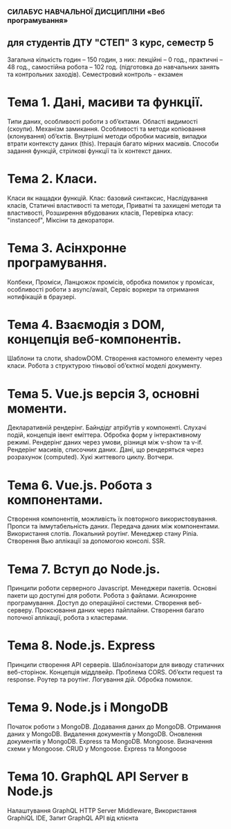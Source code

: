 ### СИЛАБУС НАВЧАЛЬНОЇ ДИСЦИПЛІНИ «Веб програмування»
## для студентів ДТУ "СТЕП" 3 курс, семестр 5

Загальна кількість годин – 150 годин, з них: лекційні – 0 год., практичні – 48 год., самостійна робота – 102 год. (підготовка до навчальних занять та контрольних заходів).  Семестровий контроль - екзамен

# Тема 1. Дані, масиви та функції.
Типи даних, особливості роботи з об’єктами. Області видимості (скоупи). Механізм замикання. Особливості та методи копіювання (клонування) об’єктів. Внутрішні методи обробки масивів, випадки втрати контексту даних (this). Ітерація багато мірних масивів. Способи задання функцій, стрілкові функції та їх контекст даних. 

# Тема 2. Класи.
Класи як нащадки функцій. Клас: базовий синтаксис, Наслідування класів, Статичні властивості та методи, Приватні та захищені методи та властивості, Розширення вбудованих класів, Перевірка класу: "instanceof", Міксіни та декоратори.

# Тема 3. Асінхронне програмування.
Колбеки, Проміси, Ланцюжок промісів, обробка помилок у промісах, особливості роботи з async/await, Сервіс воркери та отримання нотифікацій в браузері.

# Тема 4. Взаємодія з DOM, концепція веб-компонентів.
Шаблони та слоти, shadowDOM. Створення кастомного елементу через класи. Робота з структурою тіньової об’єктної моделі документу.

# Тема 5. Vue.js версія 3, основні моменти.
Декларативній рендерінг. Байндідг атрібутів у компоненті. Слухачі подій, концепція івент еміттера. Обробка форм у інтерактивному режимі. Рендерінг даних через умови, різниця між v-show та v-if. Рендерінг масивів, списочних даних. Дані, що рендеряться через розрахунок (computed). Хукі життевого циклу. Вотчери. 

# Тема 6. Vue.js. Робота з компонентами. 
Створення компонентів, можливість їх повторного використовування. Пропси та іммутабельність даних. Передача даних між компонентами.  Використання слотів. Локальний роутінг. Менеджер стану Pinia. Створення Вью аплікації за допомогою консолі. SSR.

# Тема 7. Вступ до Node.js.
Принципи роботи серверного Javascript. Менеджери пакетів. Основні пакети що доступні для роботи. Робота з файлами. Асинхронне програмування. Доступ до операційної системи. Створення веб-серверу. Проксювання даних через пайплайни. Створення багато поточної аплікації, робота з кластерами.

# Тема 8. Node.js. Express
Принципи створення API серверів. Шаблонізатори для виводу статичних веб-сторінок. Концепція міддлвейр. Проблема CORS. Об’єкти request та response. Роутер та роутінг. Логування дій. Обробка помилок.

# Тема 9. Node.js і MongoDB
Початок роботи з MongoDB. Додавання даних до MongoDB. Отримання даних у MongoDB. Видалення документів у MongoDB. Оновлення документів у MongoDB. Express та MongoDB. Mongoose. Визначення схеми у Mongoose. CRUD у Mongoose. Express та Mongoose

# Тема 10. GraphQL API Server в Node.js
Налаштування GraphQL HTTP Server Middleware, Використання GraphiQL IDE, Запит GraphQL API від клієнта
